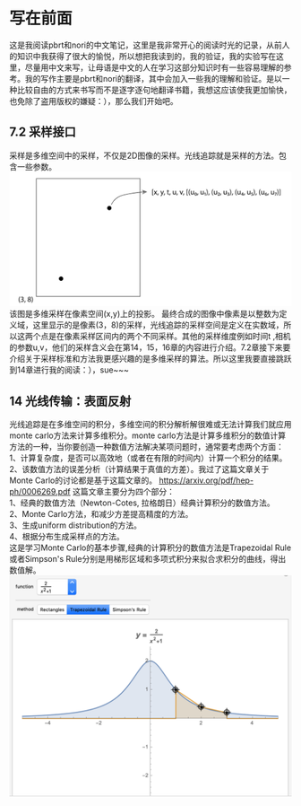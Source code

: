 # 写在前面
 这是我阅读pbrt和nori的中文笔记，这里是我非常开心的阅读时光的记录，从前人的知识中我获得了很大的愉悦，所以想把我读到的，我的验证，我的实验写在这里，尽量用中文来写，让母语是中文的人在学习这部分知识时有一些容易理解的参考。我的写作主要是pbrt和nori的翻译，其中会加入一些我的理解和验证。是以一种比较自由的方式来书写而不是逐字逐句地翻译书籍，我想这应该使我更加愉快，也免除了盗用版权的嫌疑：），那么我们开始吧。
## 7.2 采样接口
采样是多维空间中的采样，不仅是2D图像的采样。光线追踪就是采样的方法。包含一些参数。
![pbrt上关于采样的示意](./img/7.2_sample.png)
该图是多维采样在像素空间(x,y)上的投影。
最终合成的图像中像素是以整数为定义域，这里显示的是像素(3，8)的采样，光线追踪的采样空间是定义在实数域，所以这两个点是在像素采样区间内的两个不同采样。其他的采样维度例如时间t ,相机的参数u,v，他们的采样含义会在第14，15，16章的内容进行介绍。7.2章接下来要介绍关于采样标准和方法我更感兴趣的是多维采样的算法。所以这里我要直接跳跃到14章进行我的阅读：），sue~~~
## 14 光线传输：表面反射
光线追踪是在多维空间的积分，多维空间的积分解析解很难或无法计算我们就应用monte carlo方法来计算多维积分。monte carlo方法是计算多维积分的数值计算方法的一种，当你要创造一种数值方法解决某项问题时，通常要考虑两个方面：1、计算复杂度，是否可以高效地（或者在有限的时间内）计算一个积分的结果。2、该数值方法的误差分析（计算结果于真值的方差）。我过了这篇文章关于Monte Carlo的讨论都是基于这篇文章的。
https://arxiv.org/pdf/hep-ph/0006269.pdf
这篇文章主要分为四个部分：  
1、经典的数值方法（Newton-Cotes, 拉格朗日）经典计算积分的数值方法。  
2、Monte Carlo方法，和减少方差提高精度的方法。  
3、生成uniform distribution的方法。  
4、根据分布生成采样点的方法。  
这是学习Monte Carlo的基本步骤,经典的计算积分的数值方法是Trapezoidal Rule或者Simpson's Rule分别是用梯形区域和多项式积分来拟合求积分的曲线，得出数值解。
![Trapezoidal Rule](./img/t_rule.png)




